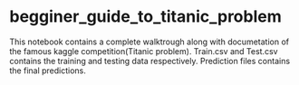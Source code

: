 # begginer_guide_to_titanic_problem
This notebook contains a complete walktrough along with documetation of the famous kaggle competition(Titanic problem).
Train.csv and Test.csv contains the training and testing data respectively.
Prediction files contains the final predictions.

